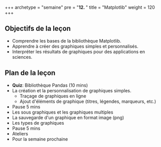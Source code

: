 +++
archetype = "semaine"
pre = "<b>12. </b>"
title = "Matplotlib"
weight = 120
+++

## Objectifs de la leçon

- Comprendre les bases de la bibliothèque Matplotlib.
- Apprendre à créer des graphiques simples et personnalisés.
- Interpréter les résultats de graphiques pour des applications en sciences.


## Plan de la leçon

- **Quiz**:  Bibliothèque Pandas (10 mins)
- La création et la personnalisation de graphiques simples.
	- Traçage de graphiques en ligne
	- Ajout d'éléments de graphique (titres, légendes, marqueurs, etc.)
- Pause 5 mins
- Les sous graphiques et les graphiques multiples
- La sauvegarde d'un graphique en format image (png)
- Les types de graphiques
- Pause 5 mins
- Ateliers
- Pour la semaine prochaine

